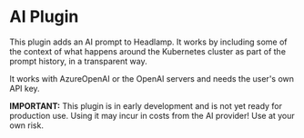 # AI Plugin

This plugin adds an AI prompt to Headlamp. It works by including some of the context of what happens around the
Kubernetes cluster as part of the prompt history, in a transparent way.

It works with AzureOpenAI or the OpenAI servers and needs the user's own API key.

**IMPORTANT:** This plugin is in early development and is not yet ready for production use. Using it may incur
in costs from the AI provider! Use at your own risk.
